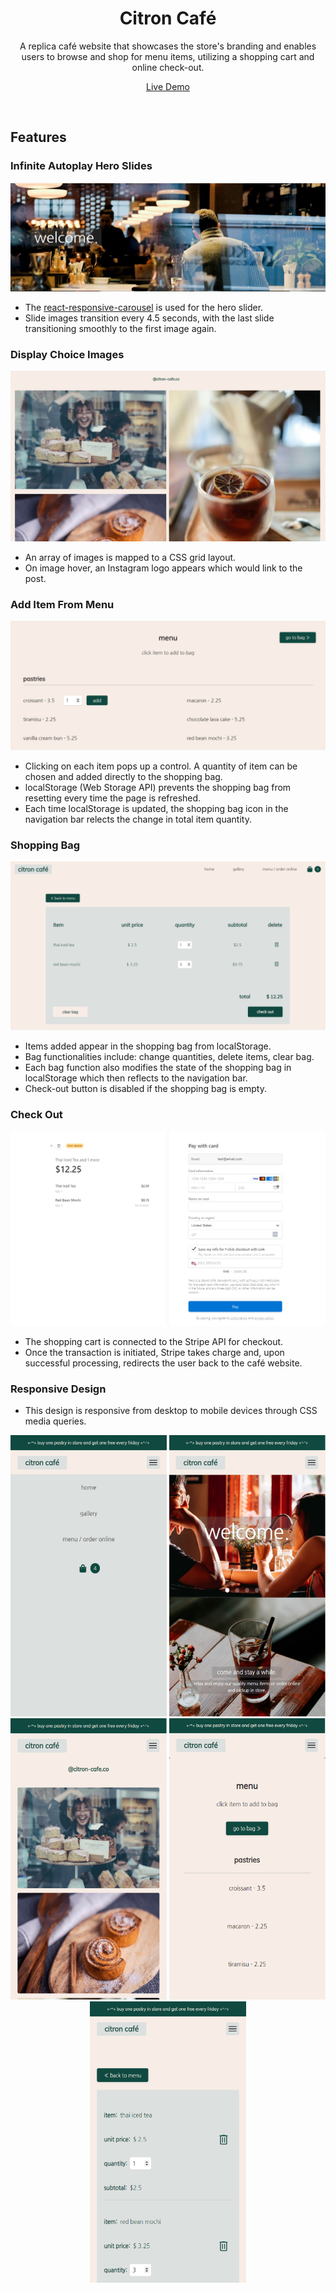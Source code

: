 <h1 align="center">Citron Café</h1>
<p align="center">A replica café website that showcases the store's branding and enables users to browse and shop for menu items, utilizing a shopping cart and online check-out.</p>
<p align="center"><a  href="https://citron-cafe.netlify.app"  target="_blank">Live Demo</a></p>
<br>

## Features 
### Infinite Autoplay Hero Slides
![Hero Slides](./read-me/Hero-Slides.png)
* The <a  href="https://www.npmjs.com/package/react-responsive-carousel"  target="_blank">react-responsive-carousel</a> is used for the hero slider.
* Slide images transition every 4.5 seconds, with the last slide transitioning smoothly to the first image again. 
### Display Choice Images 
![Gallery Images](./read-me/Gallery-Imgs.png)
* An array of images is mapped to a CSS grid layout. 
* On image hover, an Instagram logo appears which would link to the post. 
### Add Item From Menu 
![Add Item](./read-me/Add-Menu.png)
* Clicking on each item pops up a control. A quantity of item can be chosen and added directly to the shopping bag. 
* localStorage (Web Storage API) prevents the shopping bag from resetting every time the page is refreshed. 
* Each time localStorage is updated, the shopping bag icon in the navigation bar relects the change in total item quantity. 
### Shopping Bag
![Shopping Bag](./read-me/Shopping-Bag-Features.png)
* Items added appear in the shopping bag from localStorage. 
* Bag functionalities include: change quantities, delete items, clear bag.
* Each bag function also modifies the state of the shopping bag in localStorage which then reflects to the navigation bar.  
* Check-out button is disabled if the shopping bag is empty. 
### Check Out 
![Check Out](./read-me/Stripe-Feature.png)
* The shopping cart is connected to the Stripe API for checkout.
* Once the transaction is initiated, Stripe takes charge and, upon successful processing, redirects the user back to the café website.
### Responsive Design
* This design is responsive from desktop to mobile devices through CSS media queries. 
<p align="middle">
<img src="/read-me/Mobile-Nav.png" width="250" height="450" />
<img src="/read-me/Mobile-Home.png" width="250" height="450" />
<img src="/read-me/Mobile-Gallery.png" width="250" height="450"  /> 
<img src="/read-me/Mobile-Menu.png" width="250" height="450" />
<img src="/read-me/Mobile-Bag.png" width="250" height="450" />
</p>
